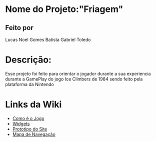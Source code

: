 # Nome do Projeto:"Friagem"

## Feito por 
Lucas Noel Gomes Batista
Gabriel Toledo 



# Descrição:
Esse projeto foi feito para orientar o jogador durante a sua experiencia durante a GamePlay do jogo Ice Climbers de 1984 sendo feito pela plataforma da Nintendo 

# Links da Wiki
- <a href ="https://github.com/lucasnoelgb/Ice-Climber/wiki/Como-%C3%A9-o-jogo">Como é o Jogo
 - <a href ="https://github.com/lucasnoelgb/Ice-Climber/wiki/Widgets ">Widgets 
 - <a href = https://github.com/lucasnoelgb/Ice-Climber/wiki/Prototipo-do-site >Prototipo do Site
- <a href =https://github.com/lucasnoelgb/Ice-Climber/wiki/Mapa-de-navega%C3%A7%C3%A3o>Mapa de Navegação 
